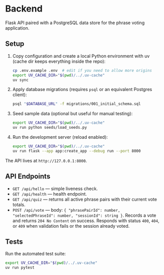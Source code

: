 # Backend

Flask API paired with a PostgreSQL data store for the phrase voting application.

## Setup

1. Copy configuration and create a local Python environment with uv (cache dir keeps everything inside the repo):
   ```bash
   cp .env.example .env  # edit if you need to allow more origins
   export UV_CACHE_DIR="$(pwd)/../.uv-cache"
   uv sync
   ```

2. Apply database migrations (requires `psql` or an equivalent Postgres client):
   ```bash
   psql "$DATABASE_URL" -f migrations/001_initial_schema.sql
   ```

3. Seed sample data (optional but useful for manual testing):
   ```bash
   export UV_CACHE_DIR="$(pwd)/../.uv-cache"
   uv run python seeds/load_seeds.py
   ```

4. Run the development server (reload enabled):
   ```bash
   export UV_CACHE_DIR="$(pwd)/../.uv-cache"
   uv run flask --app app:create_app --debug run --port 8000
   ```

The API lives at `http://127.0.0.1:8000`.

## API Endpoints

- `GET /api/hello` — simple liveness check.
- `GET /api/health` — health endpoint.
- `GET /api/quiz` — returns all active phrase pairs with their current vote totals.
- `POST /api/vote` — body: `{ "phrasePairId": number, "selectedPhraseId": number, "sessionId": string }`. Records a vote and returns `204 No Content` on success. Responds with status `400`, `404`, or `409` when validation fails or the session already voted.

## Tests

Run the automated test suite:

```bash
export UV_CACHE_DIR="$(pwd)/../.uv-cache"
uv run pytest
```
